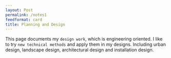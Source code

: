 ```yaml
---
layout: Post
permalink: /notes1
feedformat: card
title: Planning and Design
---
```


This page documents my `design work`, which is engineering oriented. I like to try `new technical methods` and apply them in my designs. Including urban design, landscape design, architectural design and installation design.
